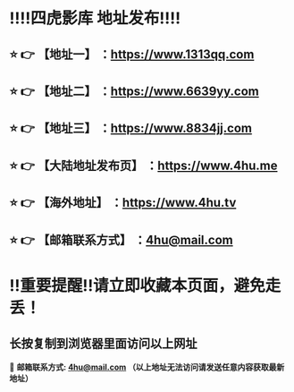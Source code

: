
:bangbang::bangbang:四虎影库 地址发布:bangbang::bangbang:
==
:star: :point_right: 【地址一】 ：https://www.1313qq.com
------
:star: :point_right: 【地址二】 ：https://www.6639yy.com
------
:star: :point_right: 【地址三】 ：https://www.8834jj.com
------
:star: :point_right: 【大陆地址发布页】 ：https://www.4hu.me
------
:star: :point_right: 【海外地址】 ：https://www.4hu.tv
------
:star: :point_right: 【邮箱联系方式】 ：4hu@mail.com
------
:bangbang:重要提醒:bangbang:请立即收藏本页面，避免走丢！
==

长按复制到浏览器里面访问以上网址
-

:e-mail: __邮箱联系方式: 4hu@mail.com （以上地址无法访问请发送任意内容获取最新地址）__
